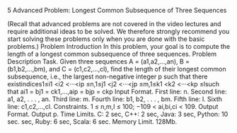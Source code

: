 5 Advanced Problem: Longest Common Subsequence of Three Sequences

(Recall that advanced problems are not covered in the video lectures and require additional ideas to be solved. We therefore strongly recommend you start solving these problems only when you are done with the basic problems.)
Problem Introduction
In this problem, your goal is to compute the length of a longest common subsequence of three sequences.
Problem Description
Task. Given three sequences A = (a1,a2,...,an), B = (b1,b2,...,bm), and C = (c1,c2,...,cl), find the length of their longest common subsequence, i.e., the largest non-negative integer p such that there existindices1≤i1 <i2 <···<ip ≤n,1≤j1 <j2 <···<jp ≤m,1≤k1 <k2 <···<kp ≤lsuch that ai1 = bj1 = ck1,...,aip = bjp = ckp
Input Format. First line: n. Second line: a1, a2, . . . , an. Third line: m. Fourth line: b1, b2, . . . , bm. Fifth line: l. Sixth line: c1,c2,...,cl.
Constraints. 1 ≤ n,m,l ≤ 100; −109 < ai,bi,ci < 109.
Output Format. Output p.
Time Limits. C: 2 sec, C++: 2 sec, Java: 3 sec, Python: 10 sec. sec, Ruby: 6 sec, Scala: 6 sec.
Memory Limit. 128Mb.
